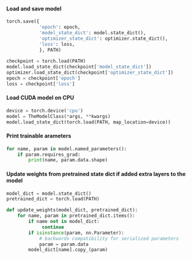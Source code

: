 #### Load and save model
```python
torch.save({
            'epoch': epoch,
            'model_state_dict': model.state_dict(),
            'optimizer_state_dict': optimizer.state_dict(),
            'loss': loss,
            }, PATH)
           
checkpoint = torch.load(PATH)
model.load_state_dict(checkpoint['model_state_dict'])
optimizer.load_state_dict(checkpoint['optimizer_state_dict'])
epoch = checkpoint['epoch']
loss = checkpoint['loss']
```

#### Load CUDA model on CPU
```python
device = torch.device('cpu')
model = TheModelClass(*args, **kwargs)
model.load_state_dict(torch.load(PATH, map_location=device))
```

#### Print trainable arameters
```python
for name, param in model.named_parameters():
    if param.requires_grad:
        print(name, param.data.shape)
```

#### Update weights from pretrained state dict if added extra layers to the model
```python
model_dict = model.state_dict()
pretrained_dict = torch.load(PATH)

def update_weights(model_dict, pretrained_dict):
    for name, param in pretrained_dict.items():
        if name not in model_dict:
             continue
        if isinstance(param, nn.Parameter):
            # backwards compatibility for serialized parameters
            param = param.data
        model_dict[name].copy_(param)
```

